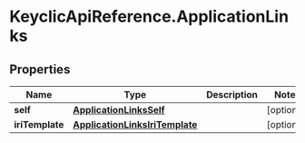 # KeyclicApiReference.ApplicationLinks

## Properties
Name | Type | Description | Notes
------------ | ------------- | ------------- | -------------
**self** | [**ApplicationLinksSelf**](ApplicationLinksSelf.md) |  | [optional] 
**iriTemplate** | [**ApplicationLinksIriTemplate**](ApplicationLinksIriTemplate.md) |  | [optional] 


